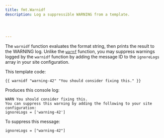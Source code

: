 ```yaml
---
title: fmt.Warnidf
description: Log a suppressible WARNING from a template.




---
```






The `warnidf` function evaluates the format string, then prints the result to the WARNING log. Unlike the [`warnf`] function, you may suppress warnings logged by the `warnidf` function by adding the message ID to the `ignoreLogs` array in your site configuration.

This template code:

```go-html-template
{{ warnidf "warning-42" "You should consider fixing this." }}
```

Produces this console log:

```text
WARN You should consider fixing this.
You can suppress this warning by adding the following to your site configuration:
ignoreLogs = ['warning-42']
```

To suppress this message:

```{{< code-toggle file=hugo >}}
ignoreLogs = ["warning-42"]
```

[`warnf`]: /functions/fmt/warnf/
